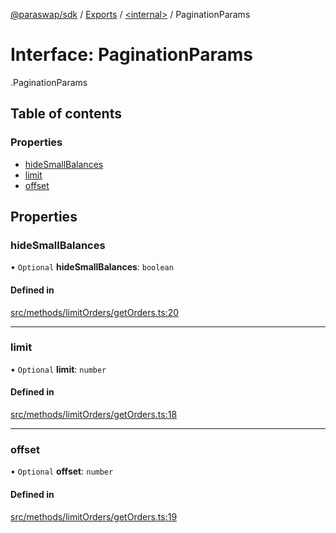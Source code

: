 [@paraswap/sdk](../README.md) / [Exports](../modules.md) / [<internal\>](../modules/internal_.md) / PaginationParams

# Interface: PaginationParams

[<internal>](../modules/internal_.md).PaginationParams

## Table of contents

### Properties

- [hideSmallBalances](internal_.PaginationParams.md#hidesmallbalances)
- [limit](internal_.PaginationParams.md#limit)
- [offset](internal_.PaginationParams.md#offset)

## Properties

### hideSmallBalances

• `Optional` **hideSmallBalances**: `boolean`

#### Defined in

[src/methods/limitOrders/getOrders.ts:20](https://github.com/paraswap/paraswap-sdk-limit-orders/blob/fix/tests-misc/src/methods/limitOrders/getOrders.ts#L20)

___

### limit

• `Optional` **limit**: `number`

#### Defined in

[src/methods/limitOrders/getOrders.ts:18](https://github.com/paraswap/paraswap-sdk-limit-orders/blob/fix/tests-misc/src/methods/limitOrders/getOrders.ts#L18)

___

### offset

• `Optional` **offset**: `number`

#### Defined in

[src/methods/limitOrders/getOrders.ts:19](https://github.com/paraswap/paraswap-sdk-limit-orders/blob/fix/tests-misc/src/methods/limitOrders/getOrders.ts#L19)
